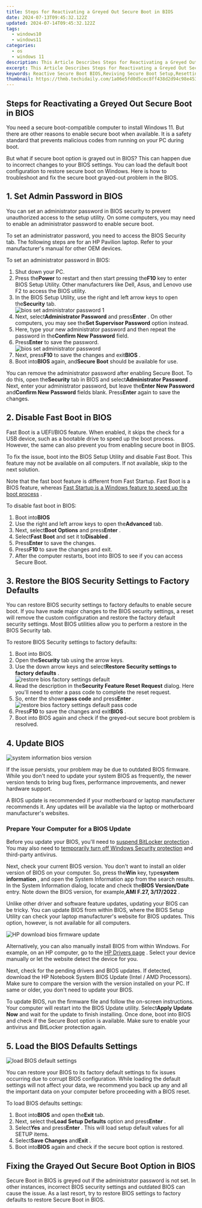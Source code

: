 ```yaml
---
title: Steps for Reactivating a Greyed Out Secure Boot in BIOS
date: 2024-07-13T09:45:32.122Z
updated: 2024-07-14T09:45:32.122Z
tags:
  - windows10
  - windows11
categories:
  - os
  - windows 11
description: This Article Describes Steps for Reactivating a Greyed Out Secure Boot in BIOS
excerpt: This Article Describes Steps for Reactivating a Greyed Out Secure Boot in BIOS
keywords: Reactive Secure Boot BIOS,Reviving Secure Boot Setup,Resetting Secure Boot Status,Fixing Booted Security Issue,Secure Boot Restoration Steps,Reinstating Secure Boot Function,Enable Secure Boot in BIOS
thumbnail: https://thmb.techidaily.com/1a06e5fd0d5cec8ff438d2d94c98e453ecdfe96f957771d6cb6ed139269884f8.jpg
---
```


## Steps for Reactivating a Greyed Out Secure Boot in BIOS

 You need a secure boot-compatible computer to install Windows 11\. But there are other reasons to enable secure boot when available. It is a safety standard that prevents malicious codes from running on your PC during boot.

 But what if secure boot option is grayed out in BIOS? This can happen due to incorrect changes to your BIOS settings. You can load the default boot configuration to restore secure boot on Windows. Here is how to troubleshoot and fix the secure boot grayed-out problem in the BIOS.

## 1\. Set Admin Password in BIOS

 You can set an administrator password in BIOS security to prevent unauthorized access to the setup utility. On some computers, you may need to enable an administrator password to enable secure boot.

 To set an administrator password, you need to access the BIOS Security tab. The following steps are for an HP Pavilion laptop. Refer to your manufacturer's manual for other OEM devices.

To set an administrator password in BIOS:

1. Shut down your PC.
2. Press the**Power** to restart and then start pressing the**F10** key to enter BIOS Setup Utility. Other manufacturers like Dell, Asus, and Lenovo use F2 to access the BIOS utility.
3. In the BIOS Setup Utility, use the right and left arrow keys to open the**Security** tab.  
![bios set administrator password 1](https://static1.makeuseofimages.com/wordpress/wp-content/uploads/2023/03/bios-set-administrator-password-1.jpg)
4. Next, select**Administrator Password** and press**Enter** . On other computers, you may see the**Set Supervisor Password** option instead.
5. Here, type your new administrator password and then repeat the password in the**Confirm New Password** field.
6. Press**Enter** to save the password.  
![bios set administrator password](https://static1.makeuseofimages.com/wordpress/wp-content/uploads/2023/03/bios-set-administrator-password.jpg)
7. Next, press**F10** to save the changes and exit**BIOS** .
8. Boot into**BIOS** again, and**Secure Boot** should be available for use.

 You can remove the administrator password after enabling Secure Boot. To do this, open the**Security** tab in BIOS and select**Administrator Password** . Next, enter your administrator password, but leave the**Enter New Password** and**Confirm New Password** fields blank. Press**Enter** again to save the changes.

## 2\. Disable Fast Boot in BIOS

 Fast Boot is a UEFI/BIOS feature. When enabled, it skips the check for a USB device, such as a bootable drive to speed up the boot process. However, the same can also prevent you from enabling secure boot in BIOS.

 To fix the issue, boot into the BIOS Setup Utility and disable Fast Boot. This feature may not be available on all computers. If not available, skip to the next solution.

 Note that the fast boot feature is different from Fast Startup. Fast Boot is a BIOS feature, whereas [Fast Startup is a Windows feature to speed up the boot process](https://www.makeuseof.com/what-is-windows-fast-startup-why-disable-it/) .

To disable fast boot in BIOS:

1. Boot into**BIOS**
2. Use the right and left arrow keys to open the**Advanced** tab.
3. Next, select**Boot Options** and press**Enter** .
4. Select**Fast Boot** and set it to**Disabled** .
5. Press**Enter** to save the changes.
6. Press**F10** to save the changes and exit.
7. After the computer restarts, boot into BIOS to see if you can access Secure Boot.

## 3\. Restore the BIOS Security Settings to Factory Defaults

 You can restore BIOS security settings to factory defaults to enable secure boot. If you have made major changes to the BIOS security settings, a reset will remove the custom configuration and restore the factory default security settings. Most BIOS utilities allow you to perform a restore in the BIOS Security tab.

To restore BIOS Security settings to factory defaults:

1. Boot into BIOS.
2. Open the**Security** tab using the arrow keys.
3. Use the down arrow keys and select**Restore Security settings to factory defaults** .  
![restore bios factory settings default](https://static1.makeuseofimages.com/wordpress/wp-content/uploads/2023/03/restore-bios-factory-settings-default.jpg)
4. Read the description in the**Security Feature Reset Request** dialog. Here you'll need to enter a pass code to complete the reset request.
5. So, enter the shown**pass code** and press**Enter** .  
![restore bios factory settings default pass code](https://static1.makeuseofimages.com/wordpress/wp-content/uploads/2023/03/restore-bios-factory-settings-default-pass-code.jpg)
6. Press**F10** to save the changes and exit**BIOS** .
7. Boot into BIOS again and check if the greyed-out secure boot problem is resolved.

## 4\. Update BIOS

![system information bios version](https://static1.makeuseofimages.com/wordpress/wp-content/uploads/2023/03/system-information-bios.jpg)

 If the issue persists, your problem may be due to outdated BIOS firmware. While you don't need to update your system BIOS as frequently, the newer version tends to bring bug fixes, performance improvements, and newer hardware support.

 A BIOS update is recommended if your motherboard or laptop manufacturer recommends it. Any updates will be available via the laptop or motherboard manufacturer's websites.

### Prepare Your Computer for a BIOS Update

 Before you update your BIOS, you'll need to [suspend BitLocker protection](https://www.makeuseof.com/windows-10-disable-or-suspend-bitlocker/) . You may also need to [temporarily turn off Windows Security protection](https://www.makeuseof.com/temporarily-disable-windows-security-windows-11/) and third-party antivirus.

 Next, check your current BIOS version. You don't want to install an older version of BIOS on your computer. So, press the**Win** key, type**system information** , and open the System Information app from the search results. In the System Information dialog, locate and check the**BIOS Version/Date** entry. Note down the BIOS version, for example,**AMI F.27, 3/17/2022** .

 Unlike other driver and software feature updates, updating your BIOS can be tricky. You can update BIOS from within BIOS, where the BIOS Setup Utility can check your laptop manufacturer's website for BIOS updates. This option, however, is not available for all computers.

![HP download bios firmware update](https://static1.makeuseofimages.com/wordpress/wp-content/uploads/2023/03/hp-download-bios-firmware-update.jpg)

 Alternatively, you can also manually install BIOS from within Windows. For example, on an HP computer, go to the [HP Drivers page](https://support.hp.com/drivers) . Select your device manually or let the website detect the device for you.

 Next, check for the pending drivers and BIOS updates. If detected, download the HP Notebook System BIOS Update (Intel / AMD Processors). Make sure to compare the version with the version installed on your PC. If same or older, you don't need to update your BIOS.

 To update BIOS, run the firmware file and follow the on-screen instructions. Your computer will restart into the BIOS Update utility. Select**Apply Update Now** and wait for the update to finish installing. Once done, boot into BIOS and check if the Secure Boot option is available. Make sure to enable your antivirus and BitLocker protection again.

## 5\. Load the BIOS Defaults Settings

![load BIOS default settings](https://static1.makeuseofimages.com/wordpress/wp-content/uploads/2023/03/load-bios-default-settings.jpg)

 You can restore your BIOS to its factory default settings to fix issues occurring due to corrupt BIOS configuration. While loading the default settings will not affect your data, we recommend you back up any and all the important data on your computer before proceeding with a BIOS reset.

To load BIOS defaults settings:

1. Boot into**BIOS** and open the**Exit** tab.
2. Next, select the**Load Setup Defaults** option and press**Enter** .
3. Select**Yes** and press**Enter** . This will load setup default values for all SETUP items.
4. Select**Save Changes** and**Exit** .
5. Boot into**BIOS** again and check if the secure boot option is restored.

## Fixing the Grayed Out Secure Boot Option in BIOS

 Secure Boot in BIOS is greyed out if the administrator password is not set. In other instances, incorrect BIOS security settings and outdated BIOS can cause the issue. As a last resort, try to restore BIOS settings to factory defaults to restore Secure Boot in BIOS.


<ins class="adsbygoogle"
     style="display:block"
     data-ad-format="autorelaxed"
     data-ad-client="ca-pub-7571918770474297"
     data-ad-slot="1223367746"></ins>



<ins class="adsbygoogle"
     style="display:block"
     data-ad-client="ca-pub-7571918770474297"
     data-ad-slot="8358498916"
     data-ad-format="auto"
     data-full-width-responsive="true"></ins>




